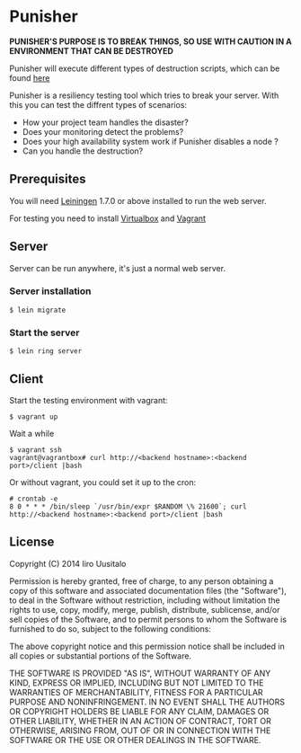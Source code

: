 # Punisher

__PUNISHER'S PURPOSE IS TO BREAK THINGS, SO USE WITH CAUTION IN A ENVIRONMENT THAT CAN BE DESTROYED__

Punisher will execute different types of destruction scripts, which can be found [here][1]

Punisher is a resiliency testing tool which tries to break your server. With this you can test the diffrent types of scenarios:

- How your project team handles the disaster?
- Does your monitoring detect the problems?
- Does your high availability system work if Punisher disables a node ?
- Can you handle the destruction?


## Prerequisites

You will need [Leiningen][2] 1.7.0 or above installed to run the web server.

For testing you need to install [Virtualbox][1] and [Vagrant][2]

## Server

Server can be run anywhere, it's just a normal web server.

### Server installation

    $ lein migrate

### Start the server

    $ lein ring server


## Client

Start the testing environment with vagrant:
    
    $ vagrant up
    
Wait a while

    $ vagrant ssh
    vagrant@vagrantbox# curl http://<backend hostname>:<backend port>/client |bash


Or without vagrant, you could set it up to the cron:

    # crontab -e
    8 0 * * * /bin/sleep `/usr/bin/expr $RANDOM \% 21600`; curl http://<backend hostname>:<backend port>/client |bash

    

## License

Copyright (C) 2014 Iiro Uusitalo


Permission is hereby granted, free of charge, to any person obtaining a copy of this software and associated documentation files (the "Software"), to deal in the Software without restriction, including without limitation the rights to use, copy, modify, merge, publish, distribute, sublicense, and/or sell copies of the Software, and to permit persons to whom the Software is furnished to do so, subject to the following conditions:

The above copyright notice and this permission notice shall be included in all copies or substantial portions of the Software.

THE SOFTWARE IS PROVIDED "AS IS", WITHOUT WARRANTY OF ANY KIND, EXPRESS OR IMPLIED, INCLUDING BUT NOT LIMITED TO THE WARRANTIES OF MERCHANTABILITY, FITNESS FOR A PARTICULAR PURPOSE AND NONINFRINGEMENT. IN NO EVENT SHALL THE AUTHORS OR COPYRIGHT HOLDERS BE LIABLE FOR ANY CLAIM, DAMAGES OR OTHER LIABILITY, WHETHER IN AN ACTION OF CONTRACT, TORT OR OTHERWISE, ARISING FROM, OUT OF OR IN CONNECTION WITH THE SOFTWARE OR THE USE OR OTHER DEALINGS IN THE SOFTWARE.

[1]: https://github.com/woltage/punisher/blob/master/src/punisher_server/scripts.clj
[2]: https://github.com/technomancy/leiningen
[3]: https://www.virtualbox.org/
[4]: http://www.vagrantup.com/